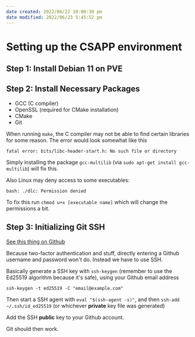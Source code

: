 ```yaml
---
date created: 2022/06/22 10:00:30 pm
date modified: 2022/06/23 5:45:52 pm
---
```

# Setting up the CSAPP environment

## Step 1: Install Debian 11 on PVE

## Step 2: Install Necessary Packages

- GCC (C compiler)
- OpenSSL (required for CMake installation)
- CMake
- Git

When running `make`, the C compiler may not be able to find certain libraries for some reason. The error would look somewhat like this

```
fatal error: bits/libc-header-start.h: No such file or directory
```

Simply installing the package `gcc-multilib` (via `sudo apt-get install gcc-multilib`) will fix this.

Also Linux may deny access to some executables:

```
bash: ./dlc: Permission denied
```

To fix this run `chmod u+x [executable name]` which will change the permissions a bit.

## Step 3: Initializing Git SSH

[See this thing on Github](https://docs.github.com/en/authentication/connecting-to-github-with-ssh/generating-a-new-ssh-key-and-adding-it-to-the-ssh-agent)

Because two-factor authentication and stuff, directly entering a Github username and password won't do. Instead we have to use SSH.

Basically generate a SSH key with `ssh-keygen` (remember to use the Ed25519 algorithm because it's safe), using your Github email address

```
ssh-keygen -t ed25519 -C "email@example.com"
```

Then start a SSH agent with `eval "$(ssh-agent -s)"`, and then `ssh-add ~/.ssh/id_ed25519` (or whichever **private** key file was generated)

Add the SSH **public** key to your Github account.

Git should then work.
